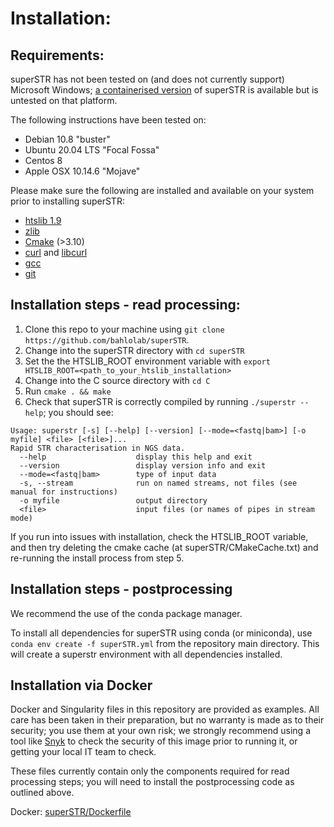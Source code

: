 # Installation:

## Requirements:

superSTR has not been tested on (and does not currently support) Microsoft Windows; [a containerised version](#installation-via-docker) of superSTR is available but is untested on that platform. 

The following instructions have been tested on:

* Debian 10.8 "buster"
* Ubuntu 20.04 LTS "Focal Fossa"
* Centos 8
* Apple OSX 10.14.6 "Mojave" 

Please make sure the following are installed and available on your system prior to installing superSTR:

* [htslib 1.9](https://github.com/samtools/htslib)
* [zlib](https://zlib.net/)
* [Cmake](https://cmake.org/install/) (>3.10)
* [curl](https://curl.se/download.html) and [libcurl](https://curl.se/libcurl/)
* [gcc](https://gcc.gnu.org/install/)
* [git](https://git-scm.com/book/en/v2/Getting-Started-Installing-Git)

## Installation steps - read processing:

1) Clone this repo to your machine using `git clone https://github.com/bahlolab/superSTR`.
2) Change into the superSTR directory with `cd superSTR`
3) Set the the HTSLIB_ROOT environment variable with `export HTSLIB_ROOT=<path_to_your_htslib_installation>`
4) Change into the C source directory with `cd C`
5) Run `cmake . && make`
6) Check that superSTR is correctly compiled by running `./superstr --help`; you should see:

```
Usage: superstr [-s] [--help] [--version] [--mode=<fastq|bam>] [-o myfile] <file> [<file>]...
Rapid STR characterisation in NGS data.
  --help                    display this help and exit
  --version                 display version info and exit
  --mode=<fastq|bam>        type of input data
  -s, --stream              run on named streams, not files (see manual for instructions)
  -o myfile                 output directory
  <file>                    input files (or names of pipes in stream mode)
```

If you run into issues with installation, check the HTSLIB_ROOT variable, and then try deleting the cmake cache (at superSTR/CMakeCache.txt) and re-running the install process from step 5.

## Installation steps - postprocessing

We recommend the use of the conda package manager. 

To install all dependencies for superSTR using conda (or miniconda), use `conda env create -f superSTR.yml` from the repository main directory. This will create a superstr environment with all dependencies installed.

## Installation via Docker

Docker and Singularity files in this repository are provided as examples. All care has been taken in their preparation, but no warranty is made as to their security; you use them at your own risk; we strongly recommend using a tool like [Snyk](snyk.io) to check the security of this image prior to running it, or getting your local IT team to check.

These files currently contain only the components required for read processing steps; you will need to install the postprocessing code as outlined above.

Docker: [superSTR/Dockerfile](Dockerfile)
